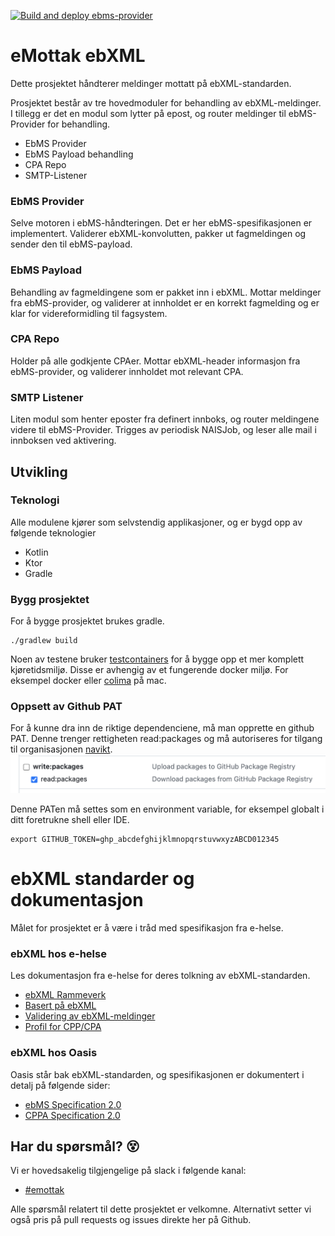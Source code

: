 [![Build and deploy ebms-provider](https://github.com/navikt/ebxml-processor/actions/workflows/build.yaml/badge.svg)](https://github.com/navikt/ebxml-processor/actions/workflows/build.yaml)

# eMottak ebXML
Dette prosjektet håndterer meldinger mottatt på ebXML-standarden.

Prosjektet består av tre hovedmoduler for behandling av ebXML-meldinger.
I tillegg er det en modul som lytter på epost, og router meldinger til ebMS-Provider for behandling.
* EbMS Provider
* EbMS Payload behandling
* CPA Repo
* SMTP-Listener

### EbMS Provider
Selve motoren i ebMS-håndteringen. Det er her ebMS-spesifikasjonen er implementert.
Validerer ebXML-konvolutten, pakker ut fagmeldingen og sender den til ebMS-payload.

### EbMS Payload
Behandling av fagmeldingene som er pakket inn i ebXML. Mottar meldinger fra ebMS-provider, og
validerer at innholdet er en korrekt fagmelding og er klar for videreformidling til fagsystem.

### CPA Repo
Holder på alle godkjente CPAer. Mottar ebXML-header informasjon fra ebMS-provider, og validerer innholdet mot
relevant CPA.

### SMTP Listener
Liten modul som henter eposter fra definert innboks, og router meldingene videre til ebMS-Provider.
Trigges av periodisk NAISJob, og leser alle mail i innboksen ved aktivering.


## Utvikling
### Teknologi
Alle modulene kjører som selvstendig applikasjoner, og er bygd opp av følgende teknologier
* Kotlin
* Ktor
* Gradle


### Bygg prosjektet
For å bygge prosjektet brukes gradle.

```
./gradlew build
```

Noen av testene bruker [testcontainers](https://github.com/testcontainers/testcontainers-java) for å bygge opp et mer komplett
kjøretidsmiljø. Disse er avhengig av et fungerende docker miljø. For eksempel docker eller [colima](https://github.com/abiosoft/colima) på mac.

### Oppsett av Github PAT
For å kunne dra inn de riktige dependenciene, må man opprette en github PAT.
Denne trenger rettigheten read:packages og må autoriseres for tilgang til organisasjonen [navikt](https://github.com/navikt).
![img](docs/img/read_packages.png)

Denne PATen må settes som en environment variable, for eksempel globalt i ditt foretrukne shell eller IDE.
```
export GITHUB_TOKEN=ghp_abcdefghijklmnopqrstuvwxyzABCD012345
```

# ebXML standarder og dokumentasjon
Målet for prosjektet er å være i tråd med spesifikasjon fra e-helse.

### ebXML hos e-helse
Les dokumentasjon fra e-helse for deres tolkning av ebXML-standarden.

* [ebXML Rammeverk](https://sarepta.helsedir.no/standard/EBXML%20rammeverk)
* [Basert på ebXML](https://git.sarepta.ehelse.no/publisert/standarder/raw/master/kravdokument/EBXMLrammeverk/HIS%201037_2011%20Rammeverk%20for%20meldingsutveksling%20v1.1%20-oppdatert.pdf)
* [Validering av ebXML-meldinger](https://git.sarepta.ehelse.no/publisert/standarder/raw/master/kravdokument/ValideringAvebXMLMeldinger/HITS%201172_2017%20Validering%20av%20ebXML-meldinger%20-oppdatert.pdf)
* [Profil for CPP/CPA](https://www.ehelse.no/standardisering/standarder/profil-for-cpp-cpa--partnerprofiler-og-avtaler/_/attachment/inline/8ff59f07-70be-459a-a644-6b11451d1dc2:b47b3b4b5740def9e91c0cd2795c872dd4196d3c/Profil%20for%20CPP%20CPA%20%E2%80%93%20partnerprofiler%20og%20avtaler.pdf)

### ebXML hos Oasis
Oasis står bak ebXML-standarden, og spesifikasjonen er dokumentert i detalj på følgende sider:
* [ebMS Specification 2.0](https://www.oasis-open.org/committees/ebxml-msg/documents/ebMS_v2_0.pdf)
* [CPPA Specification 2.0](https://www.oasis-open.org/committees/ebxml-cppa/documents/ebcpp-2.0.pdf)


## Har du spørsmål? :dizzy_face:
Vi er hovedsakelig tilgjengelige på slack i følgende kanal:

- [#emottak](https://nav-it.slack.com/archives/C01P0FUC78A)

Alle spørsmål relatert til dette prosjektet er velkomne. Alternativt setter vi også pris på pull requests og
issues direkte her på Github. 
